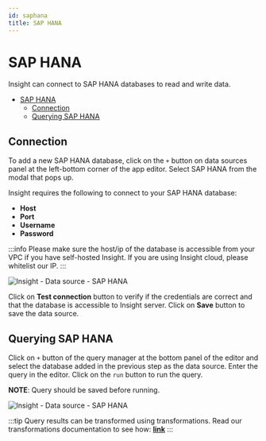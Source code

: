 ```yaml
---
id: saphana
title: SAP HANA
---
```


# SAP HANA

Insight can connect to SAP HANA databases to read and write data.

- [SAP HANA](#sap-hana)
	- [Connection](#connection)
	- [Querying SAP HANA](#querying-sap-hana)

## Connection

To add a new SAP HANA database, click on the `+` button on data sources panel at the left-bottom corner of the app editor. Select SAP HANA from the modal that pops up.

Insight requires the following to connect to your SAP HANA database:

- **Host**
- **Port**
- **Username**
- **Password**

:::info
Please make sure the host/ip of the database is accessible from your VPC if you have self-hosted Insight. If you are using Insight cloud, please whitelist our IP.
:::



![Insight - Data source - SAP HANA](/_images/insight2/datasource-reference/saphana/connect.png)



Click on **Test connection** button to verify if the credentials are correct and that the database is accessible to Insight server. Click on **Save** button to save the data source.

## Querying SAP HANA

Click on `+` button of the query manager at the bottom panel of the editor and select the database added in the previous step as the data source. Enter the query in the editor. Click on the `run` button to run the query.

**NOTE**: Query should be saved before running.



![Insight - Data source - SAP HANA](/_images/insight2/datasource-reference/saphana/query.png)



:::tip
Query results can be transformed using transformations. Read our transformations documentation to see how: **[link](/docs/tutorial/transformations)**
:::
